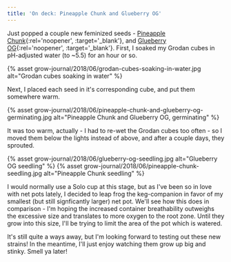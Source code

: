 ```yaml
---
title: 'On deck: Pineapple Chunk and Glueberry OG'
---
```


Just popped a couple new feminized seeds -
[Pineapple Chunk](https://www.barneysfarm.com/pineapple-chunk-15){:rel='noopener', :target='_blank'}, and
[Glueberry OG](https://www.dutch-passion.com/en/cannabis-seeds/product/glueberry-og-feminized-cannabis-seeds/){:rel='noopener', :target='_blank'}.
First, I soaked my Grodan cubes in pH-adjusted water (to ~5.5) for an hour or so.

{% asset grow-journal/2018/06/grodan-cubes-soaking-in-water.jpg alt="Grodan cubes soaking in water" %}

Next, I placed each seed in it's corresponding cube, and put them somewhere warm.

{% asset grow-journal/2018/06/pineapple-chunk-and-glueberry-og-germinating.jpg alt="Pineapple Chunk and Glueberry OG, germinating" %}

It was too warm, actually - I had to re-wet the Grodan cubes too often - so I
moved them below the lights instead of above, and after a couple days, they
sprouted.

{% asset grow-journal/2018/06/glueberry-og-seedling.jpg alt="Glueberry OG seedling" %}
{% asset grow-journal/2018/06/pineapple-chunk-seedling.jpg alt="Pineapple Chunk seedling" %}

I would normally use a Solo cup at this stage, but as I've been so in love with
net pots lately, I decided to leap frog the keg-companion in favor of my
smallest (but still signficantly larger) net pot. We'll see how this does in
comparison - I'm hoping the increased container breathability outweighs the
excessive size and translates to more oxygen to the root zone. Until they
grow into this size, I'll be trying to limit the area of the pot which is
watered.

It's still quite a ways away, but I'm looking forward to testing out these new
strains! In the meantime, I'll just enjoy watching them grow up big and stinky.
Smell ya later!